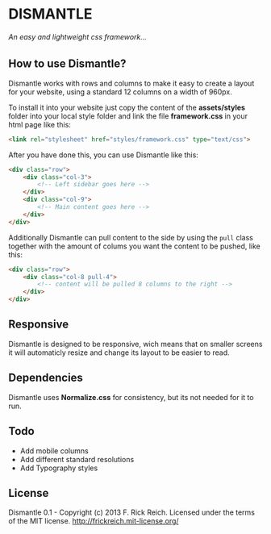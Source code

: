 # DISMANTLE
###### An easy and lightweight css framework...


## How to use Dismantle?
Dismantle works with rows and columns to make it easy to create a layout for your website, using a standard 12 columns on a width of 960px.

To install it into your website just copy the content of the __assets/styles__ folder into your local style folder and link the file __framework.css__ in your html page like this:

```html
<link rel="stylesheet" href="styles/framework.css" type="text/css">
```

After you have done this, you can use Dismantle like this:

```html
<div class="row">
	<div class="col-3">
		<!-- Left sidebar goes here -->
	</div>
	<div class="col-9">
		<!-- Main content goes here -->
	</div>
</div>
```

Additionally Dismantle can pull content to the side by using the `pull` class together with the amount of colums you want the content to be pushed, like this:

```html
<div class="row">
	<div class="col-8 pull-4">
		<!-- content will be pulled 8 columns to the right -->
	</div>
</div>
```


## Responsive
Dismantle is designed to be responsive, wich means that on smaller screens it will automaticly resize and change its layout to be easier to read.


## Dependencies
Dismantle uses __Normalize.css__ for consistency, but its not needed for it to run.


## Todo
- Add mobile columns
- Add different standard resolutions
- Add Typography styles


## License
Dismantle 0.1 - Copyright (c) 2013 F. Rick Reich. Licensed under the terms of the MIT license.
http://frickreich.mit-license.org/
